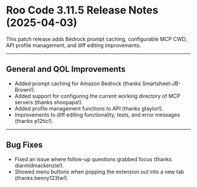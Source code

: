 # Roo Code 3.11.5 Release Notes (2025-04-03)

This patch release adds Bedrock prompt caching, configurable MCP CWD, API profile management, and diff editing improvements.

---

## General and QOL Improvements

*   Added prompt caching for Amazon Bedrock (thanks Smartsheet-JB-Brown!).
*   Added support for configuring the current working directory of MCP servers (thanks shoopapa!).
*   Added profile management functions to API (thanks gtaylor!).
*   Improvements to diff editing functionality, tests, and error messages (thanks p12tic!).
---

## Bug Fixes

*   Fixed an issue where follow-up questions grabbed focus (thanks diarmidmackenzie!).
*   Showed menu buttons when popping the extension out into a new tab (thanks benny123tw!).